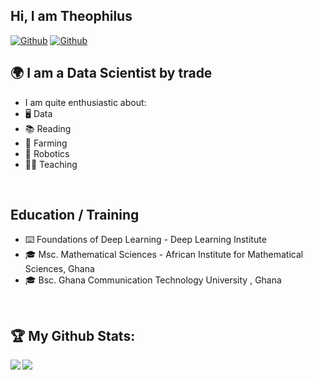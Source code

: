 ## Hi, I am Theophilus

[![Github](https://img.shields.io/github/followers/theoaid?label=Followers&logo=Github)](https://github.com/theoaid) [![Github](https://visitor-badge.laobi.icu/badge?page_id=theoaid.theoaid)](https://github.com/theoaid)

## :earth_africa: I am a Data Scientist by trade
 - I am quite enthusiastic about:
  - :desktop_computer: Data
  - :books: Reading 
  - :seedling: Farming
  - :mechanical_arm: Robotics
  - :man_teacher: Teaching

<br />

## Education / Training
-  ⌨️ Foundations of Deep Learning - Deep Learning Institute
- 🎓 Msc. Mathematical Sciences - African Institute for Mathematical Sciences, Ghana
- 🎓 Bsc. Ghana Communication Technology University , Ghana

<br />

## :trophy: My Github Stats:

<div>
<a href="https://github-readme-stats.vercel.app/api?username=theoaid&count_private=true&show_icons=true&theme=blue-green">
  <img  align="left" src="https://github-readme-stats.vercel.app/api?username=theoaid&count_private=true&show_icons=true&theme=blue-green" />
</a>
<a href="https://github-readme-stats.vercel.app/api/top-langs/?username=theoaid&hide=php&theme=blue-green">
  <img align="left" src="https://github-readme-stats.vercel.app/api/top-langs/?username=theoaid&hide=php&theme=blue-green" />
</a>
</div>
